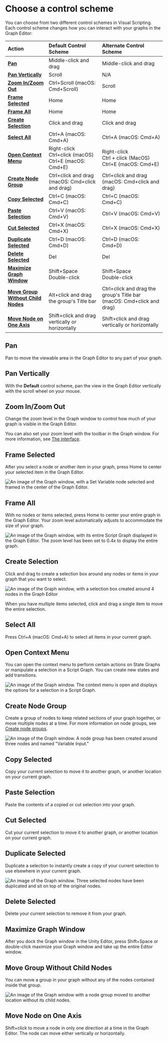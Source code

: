 # Choose a control scheme

You can choose from two different control schemes in Visual Scripting. Each control scheme changes how you can interact
with your graphs in the Graph Editor:

| **Action**                                                            | **Default Control Scheme**                                     | **Alternate Control Scheme**                                          |
|:----------------------------------------------------------------------|:---------------------------------------------------------------|:----------------------------------------------------------------------|
| [**Pan**](#pan)                                                       | Middle-click and drag                                          | Middle-click and drag                                                 |
| [**Pan Vertically**](#pan-vertically)                                 | Scroll                                                         | N/A                                                                   |
| [**Zoom In/Zoom Out**](#zoom-inzoom-out)                              | Ctrl+Scroll (macOS: Cmd+Scroll)                                | Scroll                                                                |
| [**Frame Selected**](#frame-selected)                                 | Home                                                           | Home                                                                  |
| [**Frame All**](#frame-all)                                           | Home                                                           | Home                                                                  |
| [**Create Selection**](#create-selection)                             | Click and drag                                                 | Click and drag                                                        |
| [**Select All**](#select-all)                                         | Ctrl+A (macOS: Cmd+A)                                          | Ctrl+A (macOS: Cmd+A)                                                 |
| [**Open Context Menu**](#open-context-menu)                           | Right-click <br/>Ctrl+click (macOS) <br/>Ctrl+E (macOS: Cmd+E) | Right-click <br/>Ctrl + click (MacOS) <br/>Ctrl+E (macOS: Cmd+E)      |
| [**Create Node Group**](#create-node-group)                           | Ctrl+click and drag (macOS: Cmd+click and drag)                | Ctrl+click and drag (macOS: Cmd+click and drag)                       |
| [**Copy Selected**](#copy-selected)                                   | Ctrl+C (macOS: Cmd+C)                                          | Ctrl+C (macOS: Cmd+C)                                                 |
| [**Paste Selection**](#paste-selection)                               | Ctrl+V (macOS: Cmd+V)                                          | Ctrl+V (macOS: Cmd+V)                                                 |
| [**Cut Selected**](#cut-selected)                                     | Ctrl+X (macOS: Cmd+X)                                          | Ctrl+X (macOS: Cmd+X)                                                 |
| [**Duplicate Selected**](#duplicate-selected)                         | Ctrl+D (macOS: Cmd+D)                                          | Ctrl+D (macOS: Cmd+D)                                                 |
| [**Delete Selected**](#delete-selected)                               | Del                                                            | Del                                                                   |
| [**Maximize Graph Window**](#maximize-graph-window)                   | Shift+Space <br/>Double-click                                  | Shift+Space <br/>Double-click                                         |
| [**Move Group Without Child Nodes**](#move-group-without-child-nodes) | Alt+click and drag the group's Title bar                       | Ctrl+click and drag the group's Title bar (macOS: Cmd+click and drag) |
| [**Move Node on One Axis**](#move-node-on-one-axis)                   | Shift+click and drag vertically or horizontally                | Shift+click and drag vertically or horizontally                       |

## Pan

Pan to move the viewable area in the Graph Editor to any part of your graph.

## Pan Vertically

With the **Default** control scheme, pan the view in the Graph Editor vertically with the scroll wheel on your mouse.

## Zoom In/Zoom Out

Change the zoom level in the Graph window to control how much of your graph is visible in the Graph Editor.

You can also set your zoom level with the toolbar in the Graph window. For more information,
see [The interface](vs-interface-overview.md#the-graph-toolbar).

## Frame Selected

After you select a node or another item in your graph, press Home to center your selected item in the Graph Editor.

![An image of the Graph window, with a Set Variable node selected and framed in the center of the Graph Editor.](images\vs-frame-selected.png)

## Frame All

With no nodes or items selected, press Home to center your entire graph in the Graph Editor. Your zoom level
automatically adjusts to accommodate the size of your graph.

![An image of the Graph window, with its entire Script Graph displayed in the Graph Editor. The zoom level has been set to 0.4x to display the entire graph.](images\vs-frame-all.png)

## Create Selection

Click and drag to create a selection box around any nodes or items in your graph that you want to select.

![An image of the Graph window, with a selection box created around 4 nodes in the Graph Editor](images\vs-create-selection.png)

When you have multiple items selected, click and drag a single item to move the entire selection.

## Select All

Press Ctrl+A (macOS: Cmd+A) to select all items in your current graph.

## Open Context Menu

You can open the context menu to perform certain actions on State Graphs or manipulate a selection in a Script Graph.
You can create new states and add transitions.

![An image of the Graph window. The context menu is open and displays the options for a selection in a Script Graph.](images\vs-context-menu.png)

## Create Node Group

Create a group of nodes to keep related sections of your graph together, or move multiple nodes at a time. For more
information on node groups, see [Create node groups](vs-groups.md).

![An image of the Graph window. A node group has been created around three nodes and named "Variable Input."](images\vs-node-group.png)

## Copy Selected

Copy your current selection to move it to another graph, or another location on your current graph.

## Paste Selection

Paste the contents of a copied or cut selection into your graph.

## Cut Selected

Cut your current selection to move it to another graph, or another location on your current graph.

## Duplicate Selected

Duplicate a selection to instantly create a copy of your current selection to use elsewhere in your current graph.

![An image of the Graph window. Three selected nodes have been duplicated and sit on top of the original nodes.](images\vs-duplicate-selection.png)

## Delete Selected

Delete your current selection to remove it from your graph.

## Maximize Graph Window

After you dock the Graph window in the Unity Editor, press Shift+Space or double-click maximize your Graph window and
take up the entire Editor window.

## Move Group Without Child Nodes

You can move a group in your graph without any of the nodes contained inside that group.

![An image of the Graph window with a node group moved to another location without its child nodes.](images\vs-move-group.png)

## Move Node on One Axis

Shift+click to move a node in only one direction at a time in the Graph Editor. The node can move either vertically or
horizontally. 